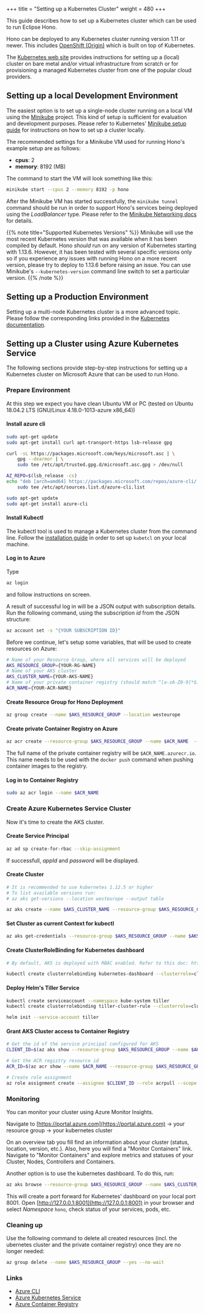 +++
title = "Setting up a Kubernetes Cluster"
weight = 480
+++

This guide describes how to set up a Kubernetes cluster which can be used to run Eclipse Hono.
<!--more-->

Hono can be deployed to any Kubernetes cluster running version 1.11 or newer. This includes [OpenShift (Origin)](https://www.okd.io/) which is built on top of Kubernetes.

The [Kubernetes web site](https://kubernetes.io/docs/setup/) provides instructions for setting up a (local) cluster on bare metal and/or virtual infrastructure from scratch or for provisioning a managed Kubernetes cluster from one of the popular cloud providers.

<a name="Local Development"></a>
## Setting up a local Development Environment

The easiest option is to set up a single-node cluster running on a local VM using the [Minikube](https://github.com/kubernetes/minikube) project.
This kind of setup is sufficient for evaluation and development purposes.
Please refer to Kubernetes' [Minikube setup guide](https://kubernetes.io/docs/setup/minikube/) for instructions on how to set up a cluster locally.

The recommended settings for a Minikube VM used for running Hono's example setup are as follows:

* **cpus**: 2
* **memory**: 8192 (MB)

The command to start the VM will look something like this:
```sh
minikube start --cpus 2 --memory 8192 -p hono
```

After the Minikube VM has started successfully, the `minikube tunnel` command should be run in order to support Hono's services being deployed using the *LoadBalancer* type. Please refer to the [Minikube Networking docs](https://github.com/kubernetes/minikube/blob/master/docs/networking.md#access-to-loadbalancer-services-using-minikube-tunnel) for details.

{{% note title="Supported Kubernetes Versions" %}}
Minikube will use the most recent Kubernetes version that was available when it has been compiled by default. Hono *should* run on any version of Kubernetes starting with 1.13.6. However, it has been tested with several specific versions only so if you experience any issues with running Hono on a more recent version, please try to deploy to 1.13.6 before
raising an issue. You can use Minikube's `--kubernetes-version` command line switch to set a particular version.
{{% /note %}}

## Setting up a Production Environment

Setting up a multi-node Kubernetes cluster is a more advanced topic. Please follow the corresponding links provided in the [Kubernetes documentation](https://kubernetes.io/docs/setup/#production-environment).

## Setting up a Cluster using Azure Kubernetes Service

The following sections provide step-by-step instructions for setting up a Kubernetes cluster on Microsoft Azure that can be used to run Hono.

### Prepare Environment

At this step we expect you have clean Ubuntu VM or PC (tested on Ubuntu 18.04.2 LTS (GNU/Linux 4.18.0-1013-azure x86_64))

#### Install azure cli

```sh
sudo apt-get update
sudo apt-get install curl apt-transport-https lsb-release gpg

curl -sL https://packages.microsoft.com/keys/microsoft.asc | \
    gpg --dearmor | \
    sudo tee /etc/apt/trusted.gpg.d/microsoft.asc.gpg > /dev/null

AZ_REPO=$(lsb_release -cs)
echo "deb [arch=amd64] https://packages.microsoft.com/repos/azure-cli/ $AZ_REPO main" | \
    sudo tee /etc/apt/sources.list.d/azure-cli.list

sudo apt-get update
sudo apt-get install azure-cli
```

#### Install Kubectl

The kubectl tool is used to manage a Kubernetes cluster from the command line.
Follow the [installation guide](https://kubernetes.io/docs/tasks/tools/install-kubectl/) in order to set up `kubetcl` on your local machine.

#### Log in to Azure

Type

```sh
az login
```
and follow instructions on screen.

A result of successful log in will be a JSON output with subscription details. Run the following command, using the subscription *id* from the JSON structure:

```sh
az account set -s "{YOUR SUBSCRIPTION ID}"
```

Before we continue, let's setup some variables, that will be used to create resources on Azure:

```sh
# Name of your Resource Group, where all services will be deployed
AKS_RESOURCE_GROUP={YOUR-RG-NAME}
# Name of your AKS cluster
AKS_CLUSTER_NAME={YOUR-AKS-NAME}
# Name of your private container registry (should match ^[a-zA-Z0-9]*$)
ACR_NAME={YOUR-ACR-NAME}
```

#### Create Resource Group for Hono Deployment

```sh
az group create --name $AKS_RESOURCE_GROUP --location westeurope
```

#### Create private Container Registry on Azure

```sh
az acr create --resource-group $AKS_RESOURCE_GROUP --name $ACR_NAME  --sku Basic
```

The full name of the private container registry will be `$ACR_NAME.azurecr.io`. This name needs to be used with the `docker push` command when pushing container images to the registry.

#### Log in to Container Registry

```sh
sudo az acr login --name $ACR_NAME
```

### Create Azure Kubernetes Service Cluster

Now it's time to create the AKS cluster.

#### Create Service Principal

```sh
az ad sp create-for-rbac --skip-assignment
```
If successfull, *appId* and *password* will be displayed.

#### Create Cluster

```sh
# It is recommended to use kubernetes 1.12.5 or higher
# To list available versions run:
# az aks get-versions --location westeurope --output table

az aks create --name $AKS_CLUSTER_NAME --resource-group $AKS_RESOURCE_GROUP --node-count 3 --generate-ssh-keys --service-principal "{appId}" --client-secret "{password}" --enable-addons monitoring --kubernetes-version 1.13.5
```

#### Set Cluster as current Context for kubectl

```sh
az aks get-credentials --resource-group $AKS_RESOURCE_GROUP --name $AKS_CLUSTER_NAME
```

#### Create ClusterRoleBinding for Kubernetes dashboard

```sh
# By default, AKS is deployed with RBAC enabled. Refer to this doc: https://docs.microsoft.com/en-us/azure/aks/kubernetes-dashboard

kubectl create clusterrolebinding kubernetes-dashboard --clusterrole=cluster-admin --serviceaccount=kube-system:kubernetes-dashboard
```

#### Deploy Helm's Tiller Service

```sh
kubectl create serviceaccount --namespace kube-system tiller
kubectl create clusterrolebinding tiller-cluster-rule --clusterrole=cluster-admin --serviceaccount=kube-system:tiller

helm init --service-account tiller
```

#### Grant AKS Cluster access to Container Registry

```sh
# Get the id of the service principal configured for AKS
CLIENT_ID=$(az aks show --resource-group $AKS_RESOURCE_GROUP --name $AKS_CLUSTER_NAME --query "servicePrincipalProfile.clientId" --output tsv)

# Get the ACR registry resource id
ACR_ID=$(az acr show --name $ACR_NAME --resource-group $AKS_RESOURCE_GROUP --query "id" --output tsv)

# Create role assignment
az role assignment create --assignee $CLIENT_ID --role acrpull --scope $ACR_ID
```

### Monitoring

You can monitor your cluster using Azure Monitor Insights.

Navigate to [https://portal.azure.com](https://portal.azure.com) -> your resource group -> your kubernetes cluster

On an overview tab you fill find an information about your cluster (status, location, version, etc.). Also, here you will find a "Monitor Containers" link. Navigate to "Monitor Containers" and explore metrics and statuses of your Cluster, Nodes, Controllers and Containers.

Another option is to use the kubernetes dashboard. To do this, run:

```sh
az aks browse --resource-group $AKS_RESOURCE_GROUP --name $AKS_CLUSTER_NAME
```

This will create a port forward for Kubernetes' dashboard on your local port 8001.
Open [http://127.0.0.1:8001](http://127.0.0.1:8001) in your browser and select *Namespace* `hono`, check status of your services, pods, etc.

### Cleaning up

Use the following command to delete all created resources (incl. the ubernetes cluster and the private container registry)
once they are no longer needed:

```sh
az group delete --name $AKS_RESOURCE_GROUP --yes --no-wait
```

### Links

- [Azure CLI](https://docs.microsoft.com/en-us/cli/azure/?view=azure-cli-latest)
- [Azure Kubernetes Service](https://docs.microsoft.com/en-us/azure/aks/)
- [Azure Container Registry](https://docs.microsoft.com/en-us/azure/container-registry/)
